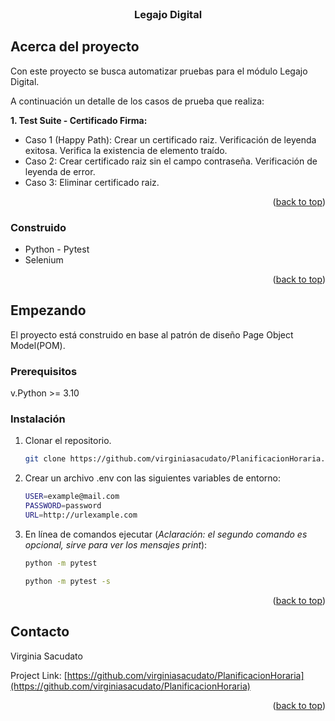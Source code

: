 <!-- PROJECT LOGO -->
<br />
<div>
  <a href="https://github.com/virginiasacudato/PlanificacionHoraria">
   
  </a>

<h3 align="center">Legajo Digital</h3>






<!-- ABOUT THE PROJECT -->
## Acerca del proyecto

Con este proyecto se busca automatizar pruebas para el módulo Legajo Digital.

A continuación un detalle de los casos de prueba que realiza:

**1. Test Suite - Certificado Firma:**
- Caso 1 (Happy Path): Crear un certificado raiz. Verificación de leyenda exitosa. Verifica la existencia de elemento traído.
- Caso 2: Crear certificado raiz sin el campo contraseña. Verificación de leyenda de error.
- Caso 3: Eliminar certificado raiz.

<p align="right">(<a href="#readme-top">back to top</a>)</p>



### Construido

* Python - Pytest
* Selenium


<p align="right">(<a href="#readme-top">back to top</a>)</p>



<!-- GETTING STARTED -->
## Empezando

El proyecto está construido en base al patrón de diseño Page Object Model(POM).

### Prerequisitos

v.Python >= 3.10

### Instalación

1. Clonar el repositorio.
   ```sh
   git clone https://github.com/virginiasacudato/PlanificacionHoraria.git
   ```
2. Crear un archivo .env con las siguientes variables de entorno:
   ```sh
   USER=example@mail.com
   PASSWORD=password
   URL=http://urlexample.com
   ```
3. En línea de comandos ejecutar (*Aclaración: el segundo comando es opcional, sirve para ver los mensajes print*):
   ```sh
   python -m pytest
   ```
   ```sh
   python -m pytest -s
   ```

<p align="right">(<a href="#readme-top">back to top</a>)</p>



<!-- CONTACT -->
## Contacto

Virginia Sacudato

Project Link: [https://github.com/virginiasacudato/PlanificacionHoraria](https://github.com/virginiasacudato/PlanificacionHoraria)

<p align="right">(<a href="#readme-top">back to top</a>)</p>


 